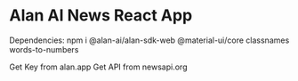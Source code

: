 # Alan AI News React App

Dependencies: npm i @alan-ai/alan-sdk-web @material-ui/core classnames words-to-numbers

Get Key from alan.app
Get API from newsapi.org
